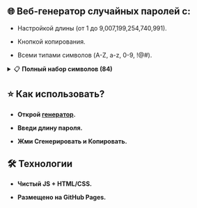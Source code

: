 ## 🌐 Веб-генератор случайных паролей с:

- Настройкой длины (от 1 до 9,007,199,254,740,991).

- Кнопкой копирования.

- Всеми типами символов (A-Z, a-z, 0-9, !@#).

<details>
<summary>📋 <strong>Полный набор символов (84)<strong></summary>
  
- ABCDEFGHIJKLMNOPQRSTUVWXYZ
  
- abcdefghijklmnopqrstuvwxyz

- 0123456789
  
- !@#$%^&*()_+~`|}{[]:;?><,./-=

</details>

## ⭐ Как использовать?

- Открой [генератор](https://driversline.github.io/password/html/).

- Введи длину пароля.

- Жми Сгенерировать и Копировать.

## 🛠️ Технологии

- Чистый JS + HTML/CSS.

- Размещено на GitHub Pages.
